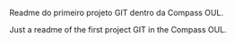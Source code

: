 Readme do primeiro projeto GIT dentro da Compass OUL.

Just a readme of the first project GIT in the Compass OUL.